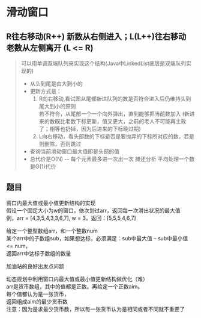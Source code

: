 # 滑动窗口
## R往右移动(R++) 新数从右侧进入；L(L++)往右移动 老数从左侧离开  (L <= R)
> 可以用单调双端队列来实现这个结构(Java中LinkedList底层是双端队列实现的)
> + 从头到尾是由大到小的 
> + 更新方式是：
>   1. R向右移动,看试图从尾部新进队列的数是否符合进入后仍维持头到尾大到小的原则  
>   若不符合，从尾部一个一个向外弹出，直到能够把当前数加入
>   (新进来的数既比老数下标更新，值又更大，之前的老人不可能再主政了；相等也扔掉，因为后进来的下标晚过期)
>   2. L向右移动，看头部数的下标是否是要抛弃的下标所对应的数，若是则删除，否则跳过
> + 查询当前滑动窗口最大值即是头部的值
> + 总代价是O(N) -- 每个元素最多进一次出一次  摊还分析 平均处理一个数是O(1)代价

## 题目
 
窗口内最大值或最小值更新结构的实现  
假设一个固定大小为w的窗口，依次划过arr，返回每一次滑出状况的最大值  
例，arr = [4,3,5,4,3,3,6,7], w = 3，返回：[5,5,5,4,6,7]  

给定一个整型数组arr，和一个整数num  
某个arr中的子数组sub，如果想达标，必须满足：sub中最大值 – sub中最小值 <= num，  
返回arr中达标子数组的数量  

加油站的良好出发点问题  

动态规划中利用窗口内最大值或最小值更新结构做优化（难）  
arr是货币数组，其中的值都是正数。再给定一个正数aim。  
每个值都认为是一张货币，  
返回组成aim的最少货币数  
注意：因为是求最少货币数，所以每一张货币认为是相同或者不同就不重要了

